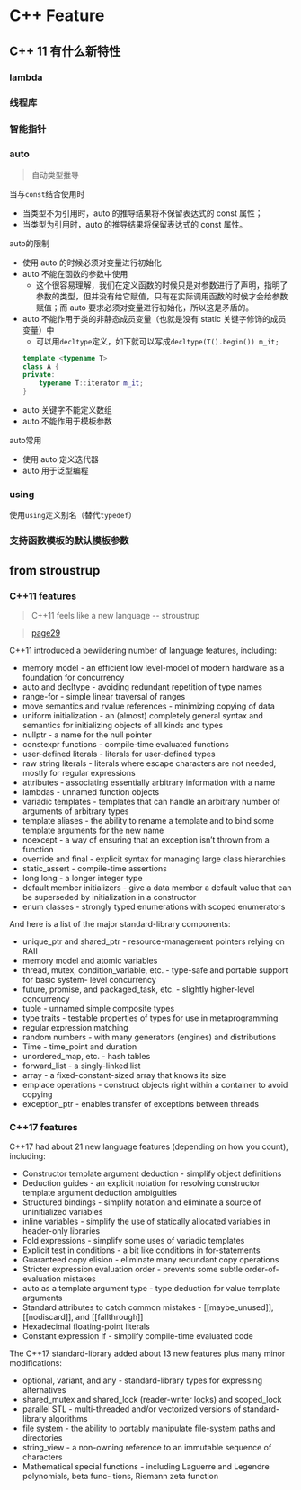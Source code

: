 # C++ Feature

## C++ 11 有什么新特性

### lambda

### 线程库

### 智能指针

### auto

> 自动类型推导

当与`const`结合使用时

* 当类型不为引用时，auto 的推导结果将不保留表达式的 const 属性；
* 当类型为引用时，auto 的推导结果将保留表达式的 const 属性。

auto的限制

* 使用 auto 的时候必须对变量进行初始化
* auto 不能在函数的参数中使用
    * 这个很容易理解，我们在定义函数的时候只是对参数进行了声明，指明了参数的类型，但并没有给它赋值，只有在实际调用函数的时候才会给参数赋值；而
      auto 要求必须对变量进行初始化，所以这是矛盾的。
* auto 不能作用于类的非静态成员变量（也就是没有 static 关键字修饰的成员变量）中
    * 可以用`decltype`定义，如下就可以写成`decltype(T().begin()) m_it;`
  ```cpp
  template <typename T>
  class A {
  private:
      typename T::iterator m_it;
  }       
  ```
* auto 关键字不能定义数组
* auto 不能作用于模板参数

auto常用

* 使用 auto 定义迭代器
* auto 用于泛型编程

### using

使用`using`定义别名（替代`typedef`）

### 支持函数模板的默认模板参数

## from stroustrup

### C++11 features

> C++11 feels like a new language -- stroustrup

> [page29](https://www.stroustrup.com/hopl20main-p5-p-bfc9cd4--final.pdf)

C++11 introduced a bewildering number of language features, including:

* memory model - an efficient low level-model of modern hardware as a foundation for concurrency
* auto and decltype - avoiding redundant repetition of type names
* range-for - simple linear traversal of ranges
* move semantics and rvalue references - minimizing copying of data
* uniform initialization - an (almost) completely general syntax and semantics for initializing objects of all kinds and
  types
* nullptr - a name for the null pointer
* constexpr functions - compile-time evaluated functions
* user-defined literals - literals for user-defined types
* raw string literals - literals where escape characters are not needed, mostly for regular expressions
* attributes - associating essentially arbitrary information with a name
* lambdas - unnamed function objects
* variadic templates - templates that can handle an arbitrary number of arguments of arbitrary types
* template aliases - the ability to rename a template and to bind some template arguments for the new name
* noexcept - a way of ensuring that an exception isn’t thrown from a function
* override and final - explicit syntax for managing large class hierarchies
* static_assert - compile-time assertions
* long long - a longer integer type
* default member initializers - give a data member a default value that can be superseded by initialization in a
  constructor
* enum classes - strongly typed enumerations with scoped enumerators

And here is a list of the major standard-library components:

* unique_ptr and shared_ptr - resource-management pointers relying on RAII
* memory model and atomic variables
* thread, mutex, condition_variable, etc. - type-safe and portable support for basic system- level concurrency
* future, promise, and packaged_task, etc. - slightly higher-level concurrency
* tuple - unnamed simple composite types
* type traits - testable properties of types for use in metaprogramming
* regular expression matching
* random numbers - with many generators (engines) and distributions
* Time - time_point and duration
* unordered_map, etc. - hash tables
* forward_list - a singly-linked list
* array - a fixed-constant-sized array that knows its size
* emplace operations - construct objects right within a container to avoid copying
* exception_ptr - enables transfer of exceptions between threads

### C++17 features

C++17 had about 21 new language features (depending on how you count), including:

* Constructor template argument deduction - simplify object definitions
* Deduction guides - an explicit notation for resolving constructor template argument deduction ambiguities
* Structured bindings - simplify notation and eliminate a source of uninitialized variables
* inline variables - simplify the use of statically allocated variables in header-only libraries
* Fold expressions - simplify some uses of variadic templates
* Explicit test in conditions - a bit like conditions in for-statements
* Guaranteed copy elision - eliminate many redundant copy operations
* Stricter expression evaluation order - prevents some subtle order-of-evaluation mistakes
* auto as a template argument type - type deduction for value template arguments
* Standard attributes to catch common mistakes - [[maybe_unused]], [[nodiscard]], and [[fallthrough]]
* Hexadecimal floating-point literals
* Constant expression if - simplify compile-time evaluated code

The C++17 standard-library added about 13 new features plus many minor modifications:

* optional, variant, and any - standard-library types for expressing alternatives
* shared_mutex and shared_lock (reader-writer locks) and scoped_lock
* parallel STL - multi-threaded and/or vectorized versions of standard-library algorithms
* file system - the ability to portably manipulate file-system paths and directories
* string_view - a non-owning reference to an immutable sequence of characters
* Mathematical special functions - including Laguerre and Legendre polynomials, beta func- tions, Riemann zeta function
